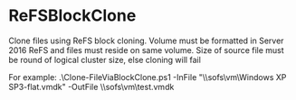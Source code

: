 # ReFSBlockClone
Clone files using ReFS block cloning. Volume must be formatted in Server 2016 ReFS and files must reside on same volume. Size of source file must be round of logical cluster size, else cloning will fail

For example:
.\Clone-FileViaBlockClone.ps1 -InFile "\\\\sofs\vm\Windows XP SP3-flat.vmdk" -OutFile \\\\sofs\vm\test.vmdk
